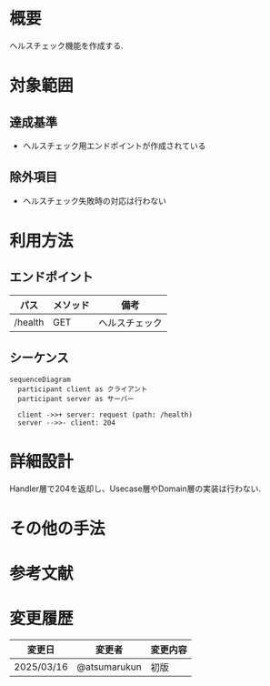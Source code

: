 # 概要

ヘルスチェック機能を作成する.

# 対象範囲

## 達成基準

- ヘルスチェック用エンドポイントが作成されている

## 除外項目

- ヘルスチェック失敗時の対応は行わない

# 利用方法

## エンドポイント

| パス | メソッド | 備考 |
| --- | --- | --- |
| /health | GET | ヘルスチェック |

## シーケンス

```mermaid
sequenceDiagram
  participant client as クライアント
  participant server as サーバー

  client ->>+ server: request (path: /health)
  server -->>- client: 204
```

# 詳細設計

Handler層で204を返却し、Usecase層やDomain層の実装は行わない.

# その他の手法

# 参考文献

# 変更履歴

| 変更日 | 変更者 | 変更内容 |
| --- | --- | --- |
| 2025/03/16 | @atsumarukun | 初版 |
